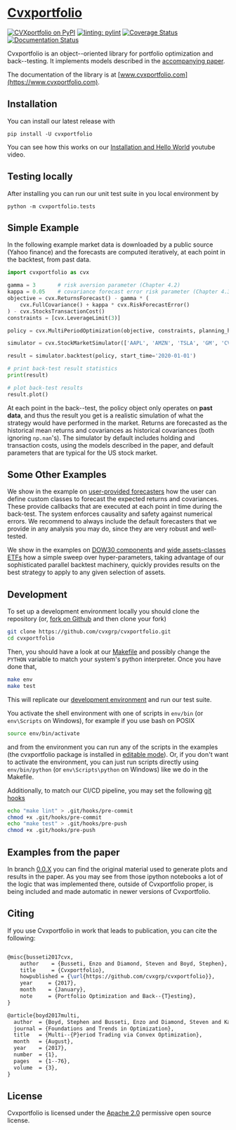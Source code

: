 # [Cvxportfolio](https://www.cvxportfolio.com)

[![CVXportfolio on PyPI](https://img.shields.io/pypi/v/cvxportfolio.svg)](https://pypi.org/project/cvxportfolio/)
[![linting: pylint](https://img.shields.io/badge/linting-pylint-yellowgreen)](https://github.com/pylint-dev/pylint)
[![Coverage Status](https://coveralls.io/repos/github/cvxgrp/cvxportfolio/badge.svg?branch=master)](https://coveralls.io/github/cvxgrp/cvxportfolio?branch=master)
[![Documentation Status](https://readthedocs.org/projects/cvxportfolio/badge/?version=latest)](https://cvxportfolio.readthedocs.io/en/latest/?badge=latest)



Cvxportfolio is an object--oriented library for portfolio optimization and back--testing. It implements models described in the
[accompanying paper](https://web.stanford.edu/~boyd/papers/pdf/cvx_portfolio.pdf).

The documentation of the library is at [www.cvxportfolio.com](https://www.cvxportfolio.com).

Installation
------------
You can install our latest release with

```
pip install -U cvxportfolio
```
You can see how this works on our [Installation and Hello World](https://youtu.be/1ThOKEu371M) youtube video.

Testing locally
---------------
After installing you can run our unit test suite in you local environment by

```
python -m cvxportfolio.tests
```


Simple Example
----------------
In the following example market data is downloaded by a public source
(Yahoo finance) and the forecasts are computed iteratively, 
at each point in the backtest, from past data. 


```python
import cvxportfolio as cvx

gamma = 3       # risk aversion parameter (Chapter 4.2)
kappa = 0.05    # covariance forecast error risk parameter (Chapter 4.3)
objective = cvx.ReturnsForecast() - gamma * (
	cvx.FullCovariance() + kappa * cvx.RiskForecastError()
) - cvx.StocksTransactionCost()
constraints = [cvx.LeverageLimit(3)]

policy = cvx.MultiPeriodOptimization(objective, constraints, planning_horizon=2)

simulator = cvx.StockMarketSimulator(['AAPL', 'AMZN', 'TSLA', 'GM', 'CVX', 'NKE'])

result = simulator.backtest(policy, start_time='2020-01-01')

# print back-test result statistics
print(result)

# plot back-test results
result.plot()
```

At each point in the back--test,
the policy object only operates on **past data**, and thus the result you 
get is a realistic simulation of what the strategy would have performed in 
the market.
Returns are forecasted as the historical mean returns 
and covariances as historical covariances (both ignoring `np.nan`'s).
The simulator by default includes holding and transaction costs, using the
models described in the paper, and default parameters that are typical for the
US stock market.



Some Other Examples
-------------------
We show in the example on [user-provided forecasters](https://github.com/cvxgrp/cvxportfolio/blob/master/examples/user_provided_forecasters.py) 
how the user can define custom classes to forecast
the expected returns and covariances. These provide callbacks that are
executed at each point in time during the back-test. The system enforces 
causality and safety against numerical errors. 
We recommend to always include 
the default forecasters that we provide in any analysis you may do, 
since they are very robust and well-tested. 

We show in the examples on [DOW30 components](https://github.com/cvxgrp/cvxportfolio/blob/master/examples/dow30_example.py) 
and [wide assets-classes ETFs](https://github.com/cvxgrp/cvxportfolio/blob/master/examples/etfs_example.py) how a
simple sweep over hyper-parameters, taking advantage of our sophisticated parallel backtest machinery, 
quickly provides results on the best strategy to apply to any given selection of assets.


Development
-----------
To set up a development environment locally you should clone
the repository (or,
[fork on Github](https://docs.github.com/en/get-started/quickstart/fork-a-repo)
and then clone your fork)

```bash
git clone https://github.com/cvxgrp/cvxportfolio.git
cd cvxportfolio
```

Then, you should have a look at our
[Makefile](https://www.gnu.org/software/make/manual/make.html#Introduction)
and possibly change the `PYTHON` variable to match your system's python
interpreter. Once you have done that,

```bash
make env
make test
```

This will replicate our [development environment](https://docs.python.org/3/library/venv.html)
and run our test suite.

You activate the shell environment with one of scripts in `env/bin`
(or `env\Scripts` on Windows), for example if you use bash on POSIX

```bash
source env/bin/activate
```
and from the environment you can run any of the scripts in the examples
(the cvxportfolio package is installed in
[editable mode](https://setuptools.pypa.io/en/latest/userguide/development_mode.html)).
Or, if you don't want to activate the environment, you can just run scripts
directly using `env/bin/python` (or `env\Scripts\python` on Windows)
like we do in the Makefile.

Additionally, to match our CI/CD pipeline, you may set the following
[git hooks](https://git-scm.com/docs/githooks)

```bash
echo "make lint" > .git/hooks/pre-commit
chmod +x .git/hooks/pre-commit
echo "make test" > .git/hooks/pre-push
chmod +x .git/hooks/pre-push
```

Examples from the paper
-----------------------
In branch [0.0.X](https://github.com/cvxgrp/cvxportfolio/tree/0.0.X) you can find the original material used to generate plots
and results in the paper. As you may see from those
ipython notebooks a lot of the logic that was implemented there, outside of Cvxportfolio proper, is being included and made automatic
in newer versions of Cvxportfolio. 


Citing
------------

If you use Cvxportfolio in work that leads to publication, you can cite the following:

``` latex

@misc{busseti2017cvx,
    author    = {Busseti, Enzo and Diamond, Steven and Boyd, Stephen},
    title     = {Cvxportfolio},
    howpublished = {\url{https://github.com/cvxgrp/cvxportfolio}},
    year     = {2017},
    month    = {January},
    note     = {Portfolio Optimization and Back--{T}esting},
}

@article{boyd2017multi,
  author  = {Boyd, Stephen and Busseti, Enzo and Diamond, Steven and Kahn, Ron and Nystrup, Peter and Speth, Jan},
  journal = {Foundations and Trends in Optimization},
  title   = {Multi--{P}eriod Trading via Convex Optimization},
  month   = {August},
  year    = {2017},
  number  = {1},
  pages   = {1--76},
  volume  = {3},
}

```

License
------------

Cvxportfolio is licensed under the [Apache 2.0](http://www.apache.org/licenses/) permissive
open source license.


